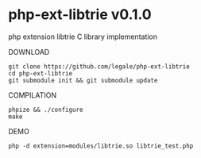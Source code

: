 # php-ext-libtrie v0.1.0
php extension libtrie C library implementation

DOWNLOAD
```
git clone https://github.com/legale/php-ext-libtrie
cd php-ext-libtrie 
git submodule init && git submodule update
```

COMPILATION
```
phpize && ./configure
make
```
DEMO
```
php -d extension=modules/libtrie.so libtrie_test.php
```
